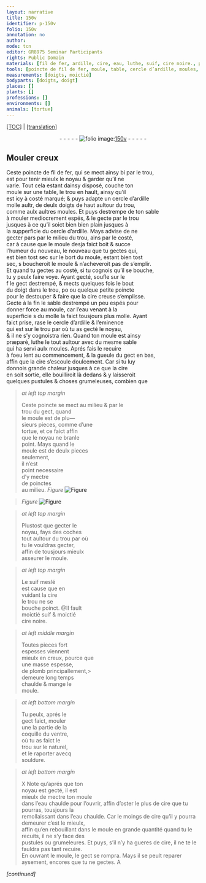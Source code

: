 ```yaml
---
layout: narrative
title: 150v
identifier: p-150v
folio: 150v
annotation: no
author:
mode: tcn
editor: GR8975 Seminar Participants
rights: Public Domain
materials: [fil de fer, ardille, cire, eau, luthe, suif, cire noire., plomb, souldure, eau chaulde]
tools: [poincte de fil de fer, moule, table, cercle d’ardille, moules, doigt, poincte, molle, poinctes]
measurements: [doigts, moictié]
bodyparts: [doigts, doigt]
places: []
plants: []
professions: []
environments: []
animals: [tortue]
---
```


<p><a href="{{ site.baseurl }}/normalized/">[TOC]</a> | <a href="{{ site.baseurl }}/texts/p-150v_tl/" target="_blank">[translation]</a></p><div class="folio" align="center">- - - - - <a href="http://gallica.bnf.fr/ark:/12148/btv1b10500001g/f306.image" target="_blank"><img src="https://cu-mkp.github.io/2017-workshop-edition/assets/photo-icon.png" alt="folio image: " style="display:inline-block; margin-bottom:-3px;"/>150v</a> - - - - - </div>  
  

## Mouler creux

 
Ceste <span class="tl">poincte de <span class="m">fil de fer</span></span>, qui se mect ainsy <span class="del">bi</span> par le trou,<br/> est pour tenir mieulx le noyau & garder qu’il ne<br/> varie. Tout cela estant <span class="del">d</span>ainsy disposé, couche ton<br/> <span class="tl">moule</span> sur une <span class="tl">table</span>, le trou en hault, ainsy qu’il<br/> est icy à costé marqué; & puys adapte un <span class="tl">cercle d’<span class="m">ardille</span></span><br/> molle <span class="del">aultr</span>, de deulx <span class="ms"><span class="bp">doigts</span></span> de haut aultour du trou,<br/> co<span class="exp">mm</span>e aulx aultres <span class="tl">moules</span>. Et puys destrempe de ton sable<br/> à mouler mediocrem<span class="exp">ent</span> espés, & le gecte par le trou<br/> jusques à ce qu’il soict bien bien plain jusques à<br/> la supperficie du <span class="tl">cercle d’<span class="m">ardille</span></span>. Mays advise de ne<br/> gecter pa<span class="del">r</span>s par le milieu du trou, ains par le costé,<br/> car à cause que le <span class="tl">moule</span> desja faict boit & succe<br/> l’humeur <span class="del">du nouveau</span>, le nouveau que tu gectes <span class="del">qui</span>,<br/> <span class="del">est bien tost sec</span> sur le bort du <span class="tl">moule</span>, estant bien tost<br/> sec, <span class="del">s</span> boucheroit le <span class="tl">moule</span> & n’acheveroit pas de s’emplir.<br/> Et quand tu gectes au costé, si tu cognois qu’il se bouche,<br/> tu y peulx faire voye. Ayant gecté, soufle sur le<br/> <span class="del">f</span> <span class="del">le</span> gect destrempé, & mects quelques fois le bout<br/> du <span class="tl"><span class="bp">doigt</span></span> dans le trou, <span class="del">po</span> ou quelque petite <span class="tl">poincte</span><br/> pour le destouper & faire que la <span class="m">cire</span> creuse s’emplisse.<br/> Gecte à la fin le sable destrempé un peu espés pour<br/> donner force au <span class="tl">moule</span>, car l’<span class="m">eau</span> venant à la<br/> superficie <span class="del">s</span> <span class="add">du <span class="tl">molle</span></span> la faict tousjours plus molle. Ayant<br/> faict prise, rase le <span class="tl">cercle d’<span class="m">ardille</span></span> & l’eminence<br/> qui est sur le trou par où tu as gecté le noyau,<br/> & il ne s’y cognoistra rien. Quand ton <span class="tl">moule</span> est ainsy<br/> præparé, <span class="m">luthe</span> le tout aultour avec du mesme sable<br/> qui ha servi aulx <span class="tl">moules</span>. Aprés fais le recuire<br/> à foeu lent au commencem<span class="exp">ent</span>, & la gueule du gect en bas,<br/> affin que la <span class="m">cire</span> s’escoule doulcem<span class="exp">ent</span>. Car si tu luy<br/> donnois grande chaleur jusques à ce que la <span class="m">cire</span><br/> en soit sortie, elle bouilliroit là dedans & y laisseroit<br/> quelques pustules & choses grumeleuses, combien que
 
> *at left top margin*
> 
> 
>  Ceste <span class="tl">poincte</span> se mect au milieu & par le<br/> trou du gect, quand<br/> le <span class="tl">moule</span> est de plu—<br/> sieurs pieces, co<span class="exp">mm</span>e d’une<br/> <span class="al">tortue</span>, et ce faict affin<br/> que le noyau ne branle<br/> point. Mays quand le<br/> <span class="tl">moule</span> est de deulx pieces<br/> seulem<span class="exp">ent</span>,<br/> il n’est<br/> point necessaire<br/> d’y mectre<br/> de <span class="tl">poinctes</span><br/> au milieu. 
> *Figure*
> <a href="https://drive.google.com/open?id=0B9-oNrvWdlO5eVVJSjUwSFhpUzg" target="_blank"><img src="https://cu-mkp.github.io/GR8975-edition/assets/photo-icon.png" alt="Figure" style="display:inline-block; margin-bottom:-3px;"/></a>
 
> *Figure*
> <a href="https://drive.google.com/open?id=0B9-oNrvWdlO5SUk5cUNtNnpqbXc" target="_blank"><img src="https://cu-mkp.github.io/GR8975-edition/assets/photo-icon.png" alt="Figure" style="display:inline-block; margin-bottom:-3px;"/></a>
 
 
> *at left top margin*
> 
> 
>  Plustost que gecter le<br/> noyau, fays des coches<br/> tout aultour du trou par où<br/> tu le vouldras gecter,<br/> affin de tousjours mieulx<br/> asseurer le <span class="tl">moule</span>.
 
> *at left top margin*
> 
> 
>  Le <span class="m">suif</span> meslé<br/> est cause que en<br/> vuidant la <span class="m">cire</span><br/> le trou ne se<br/> bouche poinct. @Il fault<br/> <span class="ms">moictié</span> <span class="m">suif</span> & <span class="ms">moictié</span><br/> <span class="m">cire noire.</span>
 
> *at left middle margin*
> 
> 
>  Toutes pieces fort<br/> espesses viennent<br/> mieulx en creux, pource q<span class="exp">ue</span><br/> une masse espesse,<br/> de <span class="m">plomb</span> principallem<span class="exp">ent,</span>><br/> demeure long temps<br/> chaulde & mange le<br/> <span class="tl">moule</span>.
 
> *at left bottom margin*
> 
> 
>  Tu peulx, aprés le<br/> gect faict, mouler<br/> <span class="del">une</span> la partie de la<br/> coquille du ventre,<br/> où tu as faict le<br/> trou sur le naturel,<br/> et le raporter avecq<br/> <span class="m">souldure</span>.
 
> *at left bottom margin*
> 
> 
>  X Note qu’aprés que ton<br/> noyau est gecté, il est<br/> mieulx de mectre ton <span class="tl">moule</span><br/> dans l’<span class="m">eau chaulde</span> pour l’ouvrir, affin d’oster le plus de <span class="m">cire</span> que tu pourras, tousjours la<br/> remoll<span class="del">a</span>issant dans l’<span class="m">eau chaulde</span>. Car le moings de <span class="m">cire</span> qu’il y pourra demeurer c’est le mieulx, <br/> affin qu’en rebouillant dans le <span class="tl">moule</span> en grande qua<span class="exp">n</span>tité quand tu le recuits, il ne s’y face des <br/> pustules ou grumeleures. Et puys, s’il n’y ha gueres de <span class="m">cire</span>, il ne te le fauldra pas tant recuire.<br/> En ouvrant le <span class="tl">moule</span>, le gect se rompra. Mays il se peult reparer aysement, encores que tu ne gectes. A 
 
*[continued]*
 
